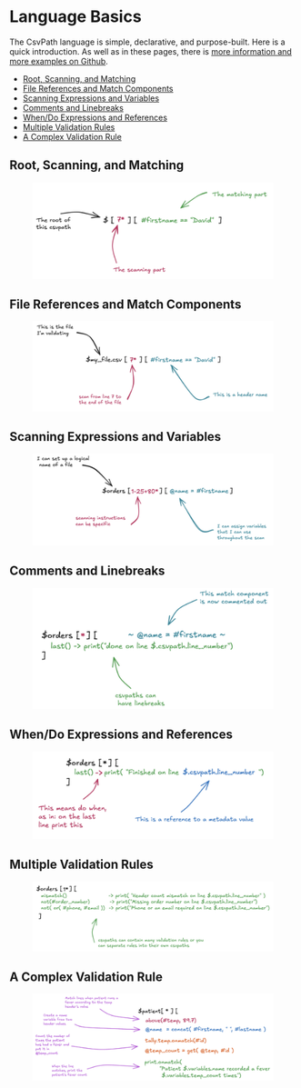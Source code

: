 # Language Basics

The CsvPath language is simple, declarative, and purpose-built. Here is a quick introduction. As well as in these pages, there is [more information and more examples on Github](https://github.com/dk107dk/csvpath/tree/main).

* [Root, Scanning, and Matching](language.md#root-scanning-and-matching)
* [File References and Match Components](language.md#file-references-and-match-components)
* [Scanning Expressions and Variables](language.md#scanning-expressions-and-variables)
* [Comments and Linebreaks](language.md#comments-and-linebreaks)
* [When/Do Expressions and References](language.md#when-do-expressions-and-references)
* [Multiple Validation Rules](language.md#multiple-validation-rules)
* [A Complex Validation Rule](language.md#a-complex-validation-rule)

## Root, Scanning, and Matching

<figure><img src="../.gitbook/assets/language-the-parts.png" alt="" width="563"><figcaption></figcaption></figure>

## File References and Match Components

<figure><img src="../.gitbook/assets/language-scanning-and-headers.png" alt="" width="563"><figcaption></figcaption></figure>

## Scanning Expressions and Variables

<figure><img src="../.gitbook/assets/language-scanning-and-variables.png" alt="" width="563"><figcaption></figcaption></figure>

## Comments and Linebreaks

<figure><img src="../.gitbook/assets/language-comments-and-linebreaks (1).png" alt="" width="563"><figcaption></figcaption></figure>

## When/Do Expressions and References

<figure><img src="../.gitbook/assets/language-do-when-and-print-references.png" alt="" width="563"><figcaption></figcaption></figure>

## Multiple Validation Rules

<figure><img src="../.gitbook/assets/language-multiple-rules.png" alt=""><figcaption></figcaption></figure>

## A Complex Validation Rule

<figure><img src="../.gitbook/assets/language-complex-rule.png" alt=""><figcaption></figcaption></figure>
